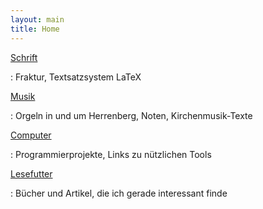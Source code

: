 ```yaml
---
layout: main
title: Home
---
```


[Schrift](schrift/index.html)

  : Fraktur, Textsatzsystem LaTeX

[Musik](musik/index.html)

  : Orgeln in und um Herrenberg, Noten, Kirchenmusik-Texte

[Computer](computer/index.html)

  : Programmierprojekte, Links zu nützlichen Tools

[Lesefutter](lesefutter.html)

  : Bücher und Artikel, die ich gerade interessant finde
